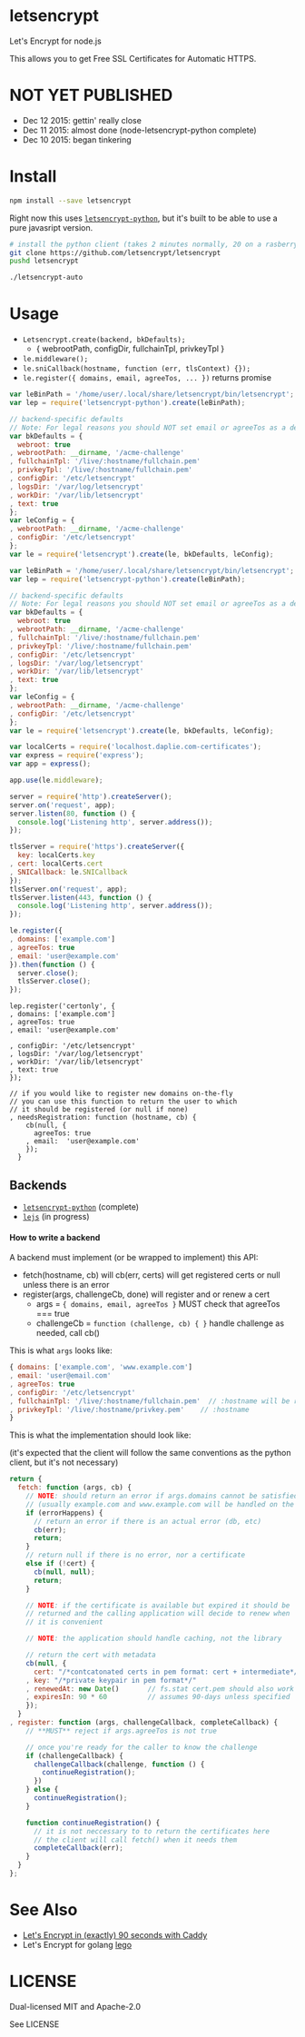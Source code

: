 letsencrypt
===========

Let's Encrypt for node.js

This allows you to get Free SSL Certificates for Automatic HTTPS.

NOT YET PUBLISHED
============

* Dec 12 2015: gettin' really close
* Dec 11 2015: almost done (node-letsencrypt-python complete)
* Dec 10 2015: began tinkering

Install
=======

```bash
npm install --save letsencrypt
```

Right now this uses [`letsencrypt-python`](https://github.com/Daplie/node-letsencrypt-python),
but it's built to be able to use a pure javasript version.

```bash
# install the python client (takes 2 minutes normally, 20 on a rasberry pi)
git clone https://github.com/letsencrypt/letsencrypt
pushd letsencrypt

./letsencrypt-auto
```

Usage
=====

* `Letsencrypt.create(backend, bkDefaults);`
  * { webrootPath, configDir, fullchainTpl, privkeyTpl }
* `le.middleware();`
* `le.sniCallback(hostname, function (err, tlsContext) {});`
* `le.register({ domains, email, agreeTos, ... })` returns promise
<!-- * `le.validate(args)` -->
<!-- * `le.fetch(args, cb)` -->

```javascript
var leBinPath = '/home/user/.local/share/letsencrypt/bin/letsencrypt';
var lep = require('letsencrypt-python').create(leBinPath);

// backend-specific defaults
// Note: For legal reasons you should NOT set email or agreeTos as a default
var bkDefaults = {
  webroot: true
, webrootPath: __dirname, '/acme-challenge'
, fullchainTpl: '/live/:hostname/fullchain.pem'
, privkeyTpl: '/live/:hostname/fullchain.pem'
, configDir: '/etc/letsencrypt'
, logsDir: '/var/log/letsencrypt'
, workDir: '/var/lib/letsencrypt'
, text: true
};
var leConfig = {
, webrootPath: __dirname, '/acme-challenge'
, configDir: '/etc/letsencrypt'
};
var le = require('letsencrypt').create(le, bkDefaults, leConfig);


```

```javascript
var leBinPath = '/home/user/.local/share/letsencrypt/bin/letsencrypt';
var lep = require('letsencrypt-python').create(leBinPath);

// backend-specific defaults
// Note: For legal reasons you should NOT set email or agreeTos as a default
var bkDefaults = {
  webroot: true
, webrootPath: __dirname, '/acme-challenge'
, fullchainTpl: '/live/:hostname/fullchain.pem'
, privkeyTpl: '/live/:hostname/fullchain.pem'
, configDir: '/etc/letsencrypt'
, logsDir: '/var/log/letsencrypt'
, workDir: '/var/lib/letsencrypt'
, text: true
};
var leConfig = {
, webrootPath: __dirname, '/acme-challenge'
, configDir: '/etc/letsencrypt'
};
var le = require('letsencrypt').create(le, bkDefaults, leConfig);

var localCerts = require('localhost.daplie.com-certificates');
var express = require('express');
var app = express();

app.use(le.middleware);

server = require('http').createServer();
server.on('request', app);
server.listen(80, function () {
  console.log('Listening http', server.address());
});

tlsServer = require('https').createServer({
  key: localCerts.key
, cert: localCerts.cert
, SNICallback: le.SNICallback
});
tlsServer.on('request', app);
tlsServer.listen(443, function () {
  console.log('Listening http', server.address());
});

le.register({
, domains: ['example.com']
, agreeTos: true
, email: 'user@example.com'
}).then(function () {
  server.close();
  tlsServer.close();
});
```

```
lep.register('certonly', {
, domains: ['example.com']
, agreeTos: true
, email: 'user@example.com'

, configDir: '/etc/letsencrypt'
, logsDir: '/var/log/letsencrypt'
, workDir: '/var/lib/letsencrypt'
, text: true
});
```

```
// if you would like to register new domains on-the-fly
// you can use this function to return the user to which
// it should be registered (or null if none)
, needsRegistration: function (hostname, cb) {
    cb(null, {
      agreeTos: true
    , email:  'user@example.com'
    });
  }
```

Backends
--------

* [`letsencrypt-python`](https://github.com/Daplie/node-letsencrypt-python) (complete)
* [`lejs`](https://github.com/Daplie/node-lejs) (in progress)

#### How to write a backend

A backend must implement (or be wrapped to implement) this API:

* fetch(hostname, cb) will cb(err, certs) will get registered certs or null unless there is an error
* register(args, challengeCb, done) will register and or renew a cert
  * args = `{ domains, email, agreeTos }` MUST check that agreeTos === true
  * challengeCb = `function (challenge, cb) { }` handle challenge as needed, call cb()

This is what `args` looks like:

```javascript
{ domains: ['example.com', 'www.example.com']
, email: 'user@email.com'
, agreeTos: true
, configDir: '/etc/letsencrypt'
, fullchainTpl: '/live/:hostname/fullchain.pem'  // :hostname will be replaced with the domainname
, privkeyTpl: '/live/:hostname/privkey.pem'    // :hostname
}
```

This is what the implementation should look like:

(it's expected that the client will follow the same conventions as
the python client, but it's not necessary)

```javascript
return {
  fetch: function (args, cb) {
    // NOTE: should return an error if args.domains cannot be satisfied with a single cert
    // (usually example.com and www.example.com will be handled on the same cert, for example)
    if (errorHappens) {
      // return an error if there is an actual error (db, etc)
      cb(err);
      return;
    }
    // return null if there is no error, nor a certificate
    else if (!cert) {
      cb(null, null);
      return;
    }

    // NOTE: if the certificate is available but expired it should be
    // returned and the calling application will decide to renew when
    // it is convenient

    // NOTE: the application should handle caching, not the library

    // return the cert with metadata
    cb(null, {
      cert: "/*contcatonated certs in pem format: cert + intermediate*/"
    , key: "/*private keypair in pem format*/"
    , renewedAt: new Date()       // fs.stat cert.pem should also work
    , expiresIn: 90 * 60          // assumes 90-days unless specified
    });
  }
, register: function (args, challengeCallback, completeCallback) {
    // **MUST** reject if args.agreeTos is not true

    // once you're ready for the caller to know the challenge
    if (challengeCallback) {
      challengeCallback(challenge, function () {
        continueRegistration();
      })
    } else {
      continueRegistration();
    }

    function continueRegistration() {
      // it is not neccessary to to return the certificates here
      // the client will call fetch() when it needs them
      completeCallback(err);
    }
  }
};
```

See Also
========

* [Let's Encrypt in (exactly) 90 seconds with Caddy](https://daplie.com/articles/lets-encrypt-in-literally-90-seconds/)
* Let's Encrypt for golang [lego](https://github.com/xenolf/lego)


LICENSE
=======

Dual-licensed MIT and Apache-2.0

See LICENSE
